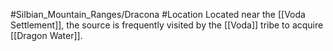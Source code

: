 #Silbian_Mountain_Ranges/Dracona #Location 
Located near the [[Voda Settlement]], the source is frequently visited by the [[Voda]] tribe to acquire [[Dragon Water]].
